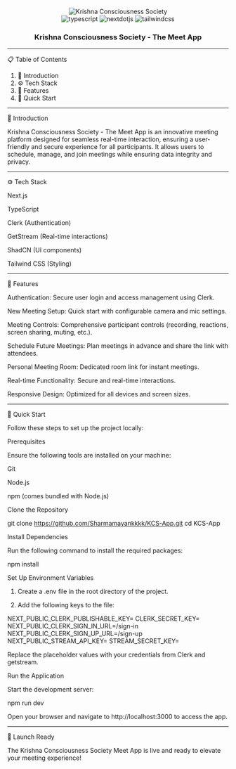 <div align="center">
  <br />
  <img src="https://github.com/Sharmamayankkkk/KCS-App/blob/main/public/icons/KCS-Logo.png" alt="Krishna Consciousness Society">
  <br />  <div>
    <img src="https://img.shields.io/badge/-TypeScript-black?style=for-the-badge&logoColor=white&logo=typescript&color=3178C6" alt="typescript" />
    <img src="https://img.shields.io/badge/-Next_JS-black?style=for-the-badge&logoColor=white&logo=nextdotjs&color=000000" alt="nextdotjs" />
    <img src="https://img.shields.io/badge/-Tailwind_CSS-black?style=for-the-badge&logoColor=white&logo=tailwindcss&color=06B6D4" alt="tailwindcss" />
  </div>  <h3 align="center">Krishna Consciousness Society - The Meet App</h3>
</div>

---

📋 Table of Contents

1. 🤖 Introduction
2. ⚙️ Tech Stack
3. 🔋 Features
4. 🤸 Quick Start




---

🤖 Introduction

Krishna Consciousness Society - The Meet App is an innovative meeting platform designed for seamless real-time interaction, ensuring a user-friendly and secure experience for all participants. It allows users to schedule, manage, and join meetings while ensuring data integrity and privacy.


---

⚙️ Tech Stack

Next.js

TypeScript

Clerk (Authentication)

GetStream (Real-time interactions)

ShadCN (UI components)

Tailwind CSS (Styling)


---

🔋 Features

Authentication: Secure user login and access management using Clerk.

New Meeting Setup: Quick start with configurable camera and mic settings.

Meeting Controls: Comprehensive participant controls (recording, reactions, screen sharing, muting, etc.).

Schedule Future Meetings: Plan meetings in advance and share the link with attendees.

Personal Meeting Room: Dedicated room link for instant meetings.

Real-time Functionality: Secure and real-time interactions.

Responsive Design: Optimized for all devices and screen sizes.


---

🤸 Quick Start

Follow these steps to set up the project locally:

Prerequisites

Ensure the following tools are installed on your machine:

Git

Node.js

npm (comes bundled with Node.js)


Clone the Repository

git clone https://github.com/Sharmamayankkkk/KCS-App.git
cd KCS-App

Install Dependencies

Run the following command to install the required packages:

npm install

Set Up Environment Variables

1. Create a .env file in the root directory of the project.


2. Add the following keys to the file:



NEXT_PUBLIC_CLERK_PUBLISHABLE_KEY=
CLERK_SECRET_KEY=
NEXT_PUBLIC_CLERK_SIGN_IN_URL=/sign-in
NEXT_PUBLIC_CLERK_SIGN_UP_URL=/sign-up
NEXT_PUBLIC_STREAM_API_KEY=
STREAM_SECRET_KEY=

Replace the placeholder values with your credentials from Clerk and getstream.

Run the Application

Start the development server:

npm run dev

Open your browser and navigate to http://localhost:3000 to access the app.


---

🚀 Launch Ready

The Krishna Consciousness Society Meet App is live and ready to elevate your meeting experience!

